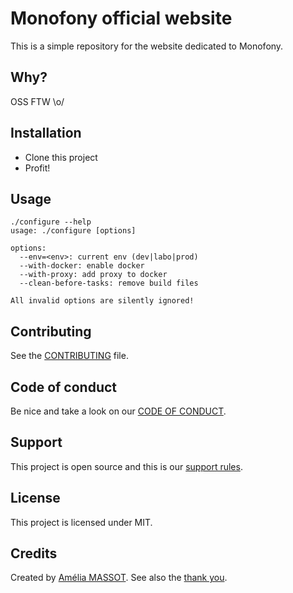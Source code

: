 # Monofony official website

This is a simple repository for the website dedicated to Monofony.

## Why?

OSS FTW \o/

## Installation

- Clone this project
- Profit!

## Usage

```
./configure --help
usage: ./configure [options]

options:
  --env=<env>: current env (dev|labo|prod)
  --with-docker: enable docker
  --with-proxy: add proxy to docker
  --clean-before-tasks: remove build files

All invalid options are silently ignored!
```

## Contributing

See the [CONTRIBUTING](.github/CONTRIBUTING.md) file.

## Code of conduct

Be nice and take a look on our [CODE OF CONDUCT](.github/CODE_OF_CONDUCT.md).

## Support

This project is open source and this is our [support rules](.github/SUPPORT.md).

## License

This project is licensed under MIT.

## Credits

Created by [Amélia MASSOT](https://twitter.com/Amel_CSGO).
See also the [thank you](.github/thank-you.md).
